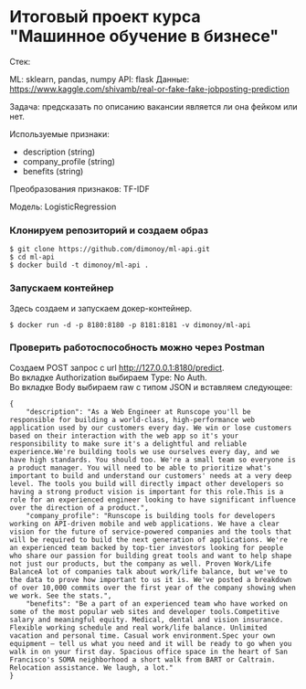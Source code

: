 # Итоговый проект курса "Машинное обучение в бизнесе"

Стек:

ML: sklearn, pandas, numpy
API: flask
Данные: https://www.kaggle.com/shivamb/real-or-fake-fake-jobposting-prediction

Задача: предсказать по описанию вакансии является ли она фейком или нет.

Используемые признаки:

- description (string)
- company_profile (string)
- benefits (string)

Преобразования признаков: TF-IDF

Модель: LogisticRegression

### Клонируем репозиторий и создаем образ
```
$ git clone https://github.com/dimonoy/ml-api.git
$ cd ml-api
$ docker build -t dimonoy/ml-api .
```

### Запускаем контейнер

Здесь создаем и запускаем докер-контейнер.
```
$ docker run -d -p 8180:8180 -p 8181:8181 -v dimonoy/ml-api
```


### Проверить работоспособность можно через Postman

Создаем POST запрос с url http://127.0.0.1:8180/predict.  
Во вкладке Authorization выбираем Type: No Auth.  
Во вкладке Body выбираем raw с типом JSON и вставляем следующее:
```
{
    "description": "As a Web Engineer at Runscope you'll be responsible for building a world-class, high-performance web application used by our customers every day. We win or lose customers based on their interaction with the web app so it's your responsibility to make sure it's a delightful and reliable experience.We're building tools we use ourselves every day, and we have high standards. You should too. We're a small team so everyone is a product manager. You will need to be able to prioritize what's important to build and understand our customers' needs at a very deep level. The tools you build will directly impact other developers so having a strong product vision is important for this role.This is a role for an experienced engineer looking to have significant influence over the direction of a product.",
    "company_profile": "Runscope is building tools for developers working on API-driven mobile and web applications. We have a clear vision for the future of service-powered companies and the tools that will be required to build the next generation of applications. We're an experienced team backed by top-tier investors looking for people who share our passion for building great tools and want to help shape not just our products, but the company as well. Proven Work/Life BalanceA lot of companies talk about work/life balance, but we've to the data to prove how important to us it is. We've posted a breakdown of over 10,000 commits over the first year of the company showing when we work. See the stats.",
    "benefits": "Be a part of an experienced team who have worked on some of the most popular web sites and developer tools.Competitive salary and meaningful equity. Medical, dental and vision insurance. Flexible working schedule and real work/life balance. Unlimited vacation and personal time. Casual work environment.Spec your own equipment — tell us what you need and it will be ready to go when you walk in on your first day. Spacious office space in the heart of San Francisco's SOMA neighborhood a short walk from BART or Caltrain. Relocation assistance. We laugh, a lot."
}
```

